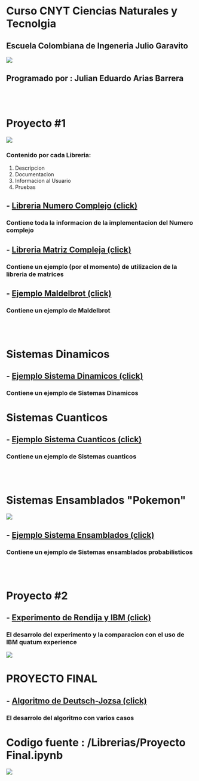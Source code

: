 # Curso CNYT Ciencias Naturales y Tecnolgia
## Escuela Colombiana de Ingeneria Julio Garavito
<img src="/Imagenes/logo.jpg" witdh="50%"/>

## Programado por : Julian Eduardo Arias Barrera

<br>
<br>

# Proyecto #1

<img src="/Imagenes/mal.PNG" witdh="50%"/>

### Contenido por cada Libreria:
1) Descripcion
2) Documentacion
3) Informacion al Usuario
4) Pruebas
## - [Libreria Numero Complejo (click)](https://github.com/AriasAEnima/CNYT/blob/master/Librerias/Numeros_Complejos/NumeroComplejo.md)
### Contiene toda la informacion de la implementacion del Numero complejo
## - [Libreria Matriz Compleja (click)](https://github.com/AriasAEnima/CNYT/blob/master/Librerias/Matrices.ipynb)
### Contiene un ejemplo (por el momento) de utilizacion de la libreria de matrices
## - [Ejemplo Maldelbrot (click)](https://github.com/AriasAEnima/CNYT/blob/master/Librerias/Maldelbrot.ipynb)
### Contiene un ejemplo de Maldelbrot 
<br>
<br>

# Sistemas Dinamicos

## - [Ejemplo Sistema Dinamicos (click)](https://github.com/AriasAEnima/CNYT/blob/master/Librerias/Sistemas%20Dinamicos.ipynb)
### Contiene un ejemplo de Sistemas Dinamicos


# Sistemas Cuanticos

## - [Ejemplo Sistema Cuanticos (click)](https://github.com/AriasAEnima/CNYT/blob/master/Librerias/Sistemas%20Cuanticos.ipynb)
### Contiene un ejemplo de Sistemas cuanticos
<br>
<br>


# Sistemas Ensamblados "Pokemon"

<img src="/Imagenes/pokemon.PNG" witdh="50%"/>

## - [Ejemplo Sistema Ensamblados (click)](https://github.com/AriasAEnima/CNYT/blob/master/Librerias/Pokemon.ipynb)
### Contiene un ejemplo de Sistemas ensamblados probabilisticos

<br>
<br>


# Proyecto #2

## - [Experimento de Rendija y IBM (click)](https://github.com/AriasAEnima/CNYT/blob/master/Librerias/Proyecto%202.ipynb)
### El desarrolo del experimento y la comparacion con el uso de IBM quatum experience

<img src="/Imagenes/proyecto2.PNG" witdh="50%"/>

# PROYECTO FINAL

## - [Algoritmo de Deutsch-Jozsa  (click)](https://github.com/AriasAEnima/CNYT/blob/master/Proyecto%20Final%20-%20Jupyter%20Notebook.pdf)
### El desarrolo del algoritmo con varios casos
# Codigo fuente : /Librerias/Proyecto Final.ipynb


<img src="/Imagenes/Proyecofinal.PNG" witdh="50%"/>

